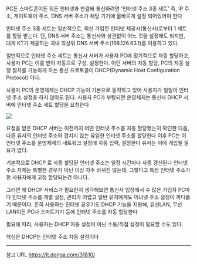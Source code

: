 PC든 스마트폰이든 뭐든 인터넷과 연결돼 통신하려면 '인터넷 주소 3종 세트'
즉, IP 주소, 게이트웨이 주소, DNS 서버 주소가 해당 기기에 올바르게 설정 
되어있어야 한다

인터넷 주소 3종 세트는 일반적으로, 회선 가입한 인터넷 제공사(통신사)로부터 1 
세트를 할당 받는다.
단, DNS 서버 주소는 통신사와 상관없이 어느 것을 설정해도 되지만, 대게 KT가 
제공하는 국내 최상위 DNS 서버 주소(168.126.63.1)를 이용하고 있다.

일반적으로 인터넷 주소 세트는 통신사 서버가 사용자 PC에 정기적으로 자동 
할당하고, 사용자 PC는 이를 받아 자동으로 구성, 설정한다.
이런 서버의 자동 할당, PC의 자동 설정 절차를 가능하게 하는 통신 프로토콜이 
DHCP(Dynamic Host Configuration Protocol) 이다.

사용자 PC의 운영체제는 DHCP 기능이 기본으로 동작하고 있어 사용자가 일일이 
인터넷 주소 설정을 하지 않아도 된다.
사용자 PC가 부팅되면 운영체제는 통신사 DHCP 서버에 인터넷 주소 세트 할당을 
요청한다

![](https://velog.velcdn.com/images/minthug94_/post/e6669163-9abf-4334-a80b-d0986bd00676/image.jpeg)

요청을 받은 DHCP 서버는 이전까지 어떤 인터넷 주소를 자동 할당했는지 확인한 
다음, 다른 유저의 인터넷 주소와 겹치지 않는 유일한 인터넷 주소를 할당한다
이후 PC는 이 인터넷 주소를 운영체제의 네트워크 설정에 자동 입력, 설정한다
유저는 이에 개입될 필요가 없다.

기본적으로 DHCP 로 자동 할당된 인터넷 주소는 일정 시간마다 자동 갱신된다
인터넷 주소 자체는 특별한 경우가 아닌 이상 자주 바뀌진 않는데, 그렇다고 특정 
인터넷 주소가 한 사용자에게 고정 할당되는건 아니다.

그러면 왜 DHCP 서비스가 필요한지 생각해보면
통신사 입장에서 수 많은 가입자 PC마다 인터넷 주소를 개별 설정, 관리가 어렵고 
일반 유저에게도 이너넷 주소 설정이 까다롭기 때문이다.
흔히 사용하는 인터넷 공유기도 DHCP 기능을 지원해, 유선LAN, 무선LAN이든 PC나 
스마트기기 등에 인터넷 주소를 자동 할당한다

필요에 따라, 사용자는 DHCP 자동 설정이 아닌 수동/직접 설정이 필요할 수도 
있다.

핵심은 DHCP는 인터넷 주소 자동 설정이다


------------------------------------
참고 URL
https://it.donga.com/31810/
